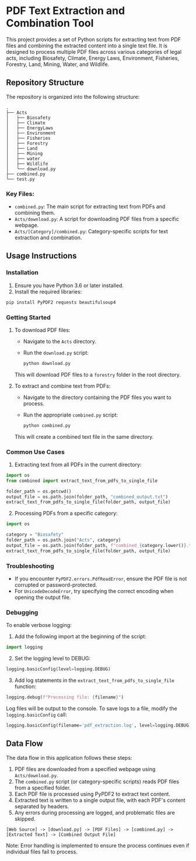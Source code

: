 # PDF Text Extraction and Combination Tool

This project provides a set of Python scripts for extracting text from PDF files and combining the extracted content into a single text file. It is designed to process multiple PDF files across various categories of legal acts, including Biosafety, Climate, Energy Laws, Environment, Fisheries, Forestry, Land, Mining, Water, and Wildlife.

## Repository Structure

The repository is organized into the following structure:

```
.
├── Acts
│   ├── Biosafety
│   ├── Climate
│   ├── EnergyLaws
│   ├── Environment
│   ├── Fisheries
│   ├── Forestry
│   ├── Land
│   ├── Mining
│   ├── water
│   ├── Wildlife
│   └── download.py
├── combined.py
└── test.py
```

### Key Files:

- `combined.py`: The main script for extracting text from PDFs and combining them.
- `Acts/download.py`: A script for downloading PDF files from a specific webpage.
- `Acts/[Category]/combined.py`: Category-specific scripts for text extraction and combination.

## Usage Instructions

### Installation

1. Ensure you have Python 3.6 or later installed.
2. Install the required libraries:

```bash
pip install PyPDF2 requests beautifulsoup4
```

### Getting Started

1. To download PDF files:
   - Navigate to the `Acts` directory.
   - Run the `download.py` script:

     ```bash
     python download.py
     ```

   This will download PDF files to a `forestry` folder in the root directory.

2. To extract and combine text from PDFs:
   - Navigate to the directory containing the PDF files you want to process.
   - Run the appropriate `combined.py` script:

     ```bash
     python combined.py
     ```

   This will create a combined text file in the same directory.

### Common Use Cases

1. Extracting text from all PDFs in the current directory:

```python
import os
from combined import extract_text_from_pdfs_to_single_file

folder_path = os.getcwd()
output_file = os.path.join(folder_path, "combined_output.txt")
extract_text_from_pdfs_to_single_file(folder_path, output_file)
```

2. Processing PDFs from a specific category:

```python
import os

category = "Biosafety"
folder_path = os.path.join("Acts", category)
output_file = os.path.join(folder_path, f"combined_{category.lower()}.txt")
extract_text_from_pdfs_to_single_file(folder_path, output_file)
```

### Troubleshooting

- If you encounter `PyPDF2.errors.PdfReadError`, ensure the PDF file is not corrupted or password-protected.
- For `UnicodeDecodeError`, try specifying the correct encoding when opening the output file.

### Debugging

To enable verbose logging:

1. Add the following import at the beginning of the script:

```python
import logging
```

2. Set the logging level to DEBUG:

```python
logging.basicConfig(level=logging.DEBUG)
```

3. Add log statements in the `extract_text_from_pdfs_to_single_file` function:

```python
logging.debug(f"Processing file: {filename}")
```

Log files will be output to the console. To save logs to a file, modify the `logging.basicConfig` call:

```python
logging.basicConfig(filename='pdf_extraction.log', level=logging.DEBUG)
```

## Data Flow

The data flow in this application follows these steps:

1. PDF files are downloaded from a specified webpage using `Acts/download.py`.
2. The `combined.py` script (or category-specific scripts) reads PDF files from a specified folder.
3. Each PDF file is processed using PyPDF2 to extract text content.
4. Extracted text is written to a single output file, with each PDF's content separated by headers.
5. Any errors during processing are logged, and problematic files are skipped.

```
[Web Source] -> [download.py] -> [PDF Files] -> [combined.py] -> [Extracted Text] -> [Combined Output File]
```

Note: Error handling is implemented to ensure the process continues even if individual files fail to process.